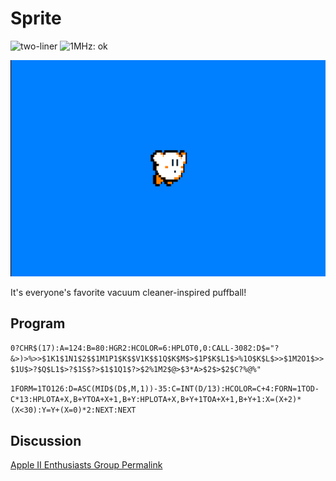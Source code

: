 # Sprite

![two-liner](https://img.shields.io/badge/two--liner-blue) ![1MHz: ok](https://img.shields.io/badge/1MHz-ok-green)

![image](media/sprite.png "Sprite Screenshot")

It's everyone's favorite vacuum cleaner-inspired puffball!

## Program

`0?CHR$(17):A=124:B=80:HGR2:HCOLOR=6:HPLOT0,0:CALL-3082:D$="?&>)>%>>$1K1$1N1$2$$1M1P1$K$$V1K$$1Q$K$M$>$1P$K$L1$>%1O$K$L$>>$1M2O1$>>$1U$>?$Q$L1$>?$1S$?>$1$1Q1$?>$2%1M2$@>$3*A>$2$>$2$C?%@%"`

`1FORM=1TO126:D=ASC(MID$(D$,M,1))-35:C=INT(D/13):HCOLOR=C+4:FORN=1TOD-C*13:HPLOTA+X,B+YTOA+X+1,B+Y:HPLOTA+X,B+Y+1TOA+X+1,B+Y+1:X=(X+2)*(X<30):Y=Y+(X=0)*2:NEXT:NEXT`

## Discussion

[Apple II Enthusiasts Group Permalink](https://www.facebook.com/groups/5251478676/permalink/10158453667263677/)
